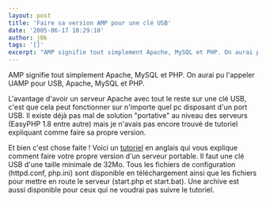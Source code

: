 ```yaml
---
layout: post
title: 'Faire sa version AMP pour une clé USB'
date: '2005-06-17 10:29:10'
author: j0k
tags: '[]'
excerpt: "AMP signifie tout simplement Apache, MySQL et PHP. On aurai pu l'appeler UAMP pour USB, Apache, MySQL et PHP.     \nL'avantage d'avoir un serveur Apache avec tout le reste sur une clé USB, c'est que cela peut fonctionner sur n'importe quel pc disposant d'un port USB.   Il existe déjà pas mal de solution \"portative\" au niveau des serveurs (EasyPHP 1.8 entre      …"
---
```


AMP signifie tout simplement Apache, MySQL et PHP. On aurai pu l'appeler UAMP pour USB, Apache, MySQL et PHP.

L'avantage d'avoir un serveur Apache avec tout le reste sur une clé USB, c'est que cela peut fonctionner sur n'importe quel pc disposant d'un port USB.   Il existe déjà pas mal de solution "portative" au niveau des serveurs (EasyPHP 1.8 entre autre) mais je n'avais pas encore trouvé de tutoriel expliquant comme faire sa propre version.

Et bien c'est chose faite !   Voici un [tutoriel](http://firepages.com.au/php_usb.htm) en anglais qui vous explique comment faire votre propre version d'un serveur portable. Il faut une clé USB d'une taille minimale de 32Mo. Tous les fichiers de configuration (httpd.conf, php.ini) sont disponible en téléchargement ainsi que les fichiers pour mettre en route le serveur (start.php et start.bat).   Une archive est aussi disponible pour ceux qui ne voudrai pas suivre le tutoriel.
